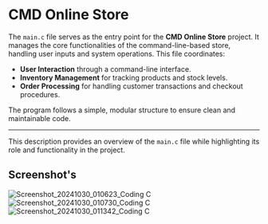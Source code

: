 # CMD Online Store

The `main.c` file serves as the entry point for the **CMD Online Store** project. It manages the core functionalities of the command-line-based store, handling user inputs and system operations. This file coordinates:

- **User Interaction** through a command-line interface.
- **Inventory Management** for tracking products and stock levels.
- **Order Processing** for handling customer transactions and checkout procedures.

The program follows a simple, modular structure to ensure clean and maintainable code.

--- 

This description provides an overview of the `main.c` file while highlighting its role and functionality in the project.

## Screenshot's

![Screenshot_20241030_010623_Coding C](https://github.com/user-attachments/assets/3c3a8172-e5cc-4a69-b4ed-d3edf7def132)
![Screenshot_20241030_010730_Coding C](https://github.com/user-attachments/assets/14ef469c-c9e4-4890-a7f4-bda39bc736e6)
![Screenshot_20241030_011342_Coding C](https://github.com/user-attachments/assets/1651bf4f-64b3-4431-9bc0-6df87ed63b62)
